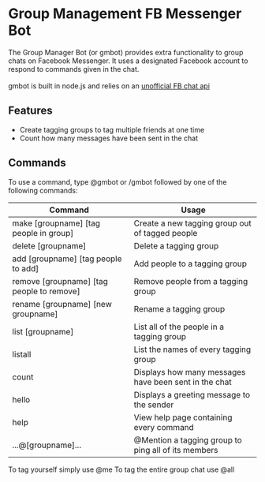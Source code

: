 # Group Management FB Messenger Bot
The Group Manager Bot (or gmbot) provides extra functionality to group chats on Facebook Messenger. It uses a designated Facebook account to respond to commands given in the chat.
<br><br>
gmbot is built in node.js and relies on an [unofficial FB chat api](https://github.com/Schmavery/facebook-chat-api)

## Features
* Create tagging groups to tag multiple friends at one time
* Count how many messages have been sent in the chat

## Commands
To use a command, type @gmbot or /gmbot followed by one of the following commands:

| Command | Usage |
| --- | --- |
| make [groupname] [tag people in group] | Create a new tagging group out of tagged people |
| delete [groupname] | Delete a tagging group |
| add [groupname] [tag people to add] | Add people to a tagging group |
| remove [groupname] [tag people to remove] | Remove people from a tagging group |
| rename [groupname] [new groupname] | Rename a tagging group |
| list [groupname] | List all of the people in a tagging group |
| listall | List the names of every tagging group |
| count | Displays how many messages have been sent in the chat |
| hello | Displays a greeting message to the sender |
| help | View help page containing every command |
| ...@[groupname]... | @Mention a tagging group to ping all of its members |

To tag yourself simply use @me
To tag the entire group chat use @all
